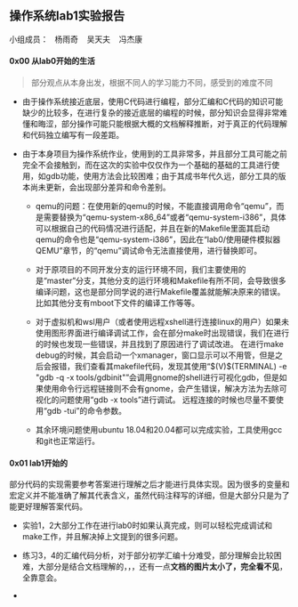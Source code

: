 ## 操作系统lab1实验报告
小组成员：&nbsp;&nbsp;&nbsp;杨雨奇&nbsp; &nbsp;&nbsp;吴天夫&nbsp;&nbsp;&nbsp; 冯杰康
#### 0x00 从lab0开始的生活
>部分观点从本身出发，根据不同人的学习能力不同，感受到的难度不同

- 由于操作系统接近底层，使用C代码进行编程，部分汇编和C代码的知识可能缺少的比较多，在进行复杂的接近底层的编程的时候，部分知识会显得非常难懂和晦涩，部分操作可能只能根据大概的文档解释推断，对于真正的代码理解和代码独立编写有一段差距。

>
>
>

- 由于本身项目为操作系统作业，使用到的工具非常多，并且部分工具可能之前完全不会接触到，而在这次的实验中仅仅作为一个基础的基础的工具进行使用，如gdb功能，使用方法会比较困难；由于其成书年代久远，部分工具的版本尚未更新，会出现部分差异和命令差别。
    
    - qemu的问题：在使用新的qemu的时候，不能直接调用命令“qemu”，而是需要替换为“qemu-system-x86_64”或者“qemu-system-i386”，具体可以根据自己的代码情况进行适配，并且在新的Makefile里面其启动qemu的命令也是“qemu-system-i386”，因此在“lab0/使用硬件模拟器QEMU”章节，的“qemu”调试命令无法直接使用，进行替换即可。

    - 对于原项目的不同开发分支的运行环境不同，我们主要使用的是“master”分支，其他分支的运行环境和Makefile有所不同，会导致很多编译问题，这也是部分同学说的进行Makefile覆盖就能解决原来的错误。比如其他分支有mboot下文件的编译工作等等。

    - 对于虚拟机和wsl用户（或者使用远程xshell进行连接linux的用户）如果未使用图形界面进行编译调试工作，会在部分make时出现错误，我们在进行的时候也发现一些错误，并且找到了原因进行了调试改进。
    在进行make debug的时候，其会启动一个xmanager，窗口显示可以不用管，但是之后会报错，我们查看其makefile代码，发现其使用“\$(V)\$(TERMINAL) -e "gdb -q -x tools/gdbinit"”会调用gnome的shell进行可视化gdb，但是如果使用命令行远程链接则不会有gnome，会产生错误，解决方法为去除可视化的问题使用“gdb -x tools”进行调试。
    远程连接的时候也尽量不要使用“gdb -tui”的命令参数。

    - 其余环境问题使用ubuntu 18.04和20.04都可以完成实验，工具使用gcc和git也正常运行。


#### 0x01 lab1开始的
部分代码的实现需要参考答案进行理解之后才能进行具体实现。因为很多的变量和宏定义并不能准确了解其代表含义，虽然代码注释写的详细，但是大部分只是为了能更好理解答案代码。

- 实验1，2大部分工作在进行lab0时如果认真完成，则可以轻松完成调试和make工作，并且解决掉上文提到的很多问题。


- 练习3，4的汇编代码分析，对于部分初学汇编十分难受，部分理解会比较困难，大部分是结合文档理解的，，，还有一点**文档的图片太小了，完全看不见**，全靠意会。

- 